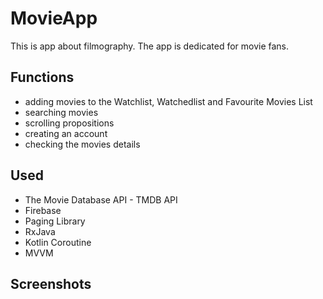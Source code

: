 # MovieApp
This is app about filmography. The app is dedicated for movie fans. 

## Functions
* adding movies to the Watchlist, Watchedlist and Favourite Movies List
* searching movies
* scrolling propositions
* creating an account
* checking the movies details

## Used

* The Movie Database API - TMDB API
* Firebase
* Paging Library
* RxJava
* Kotlin Coroutine
* MVVM

## Screenshots


